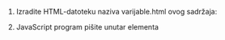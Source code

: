 1. Izradite HTML-datoteku naziva varijable.html ovog sadržaja:

<!DOCTYPE html>
<html lang="hr">
<head>
<meta charset="UTF-8" />
<title>Varijable</title>
</head>
<body>
<script type="text/javascript">
<!--
. . .
-->
</script>
</body>
</html>

2. JavaScript program pišite unutar elementa <script>.

3. Deklarirajte varijablu iBroj i dodijelite joj vrijednost 1.

4. Deklarirajte varijablu sNiz1 i dodijelite joj vrijednost 'Niz znakova'.

5. Deklarirajte varijablu sNiz2 i dodijelite joj vrijednost '3.14' .

6. Deklarirajte varijablu sNiz3 i dodijelite joj vrijednost 'U dva<br
/>retka'.

7. Deklarirajte varijablu bLogicka i dodijelite joj vrijednost true.

8. Vrijednosti ispišite pomoću funkcije document.write.

9. Promijenite vrijednost varijable bLogicka u false te ju ponovo ispišite.










## RJEŠENJE: 

var iBroj = 1,
sNiz1 = 'Niz znakova',
sNiz2 = '3.14',
sNiz3 = 'U dva<br />retka!',
bLogicka = true;
document.write('Broj: ' + iBroj + '<br />');
document.write('Niz 1: ' + sNiz1 + '<br />');
document.write('Niz 2: ' + sNiz2 + '<br />');
document.write('Niz 3: ' + sNiz3 + '<br />');
document.write('Logička: ' + bLogicka + '<br />');
bLogicka = false;
document.write('Logička: ' + bLogicka + '<br />');
